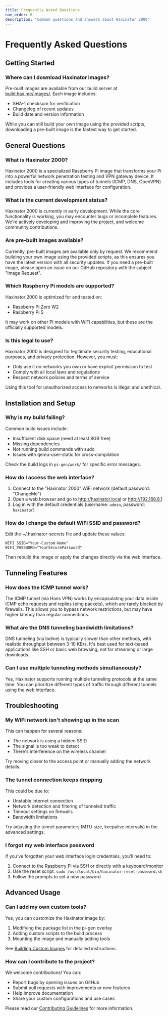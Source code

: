```yaml
---
title: Frequently Asked Questions
nav_order: 6
description: "Common questions and answers about Haxinator 2000"
---
```


# Frequently Asked Questions

## Getting Started

### Where can I download Haxinator images?

Pre-built images are available from our build server at [build.hax.me/images/](https://build.hax.me/images/). Each image includes:
- SHA-1 checksum for verification
- Changelog of recent updates
- Build date and version information

While you can still build your own image using the provided scripts, downloading a pre-built image is the fastest way to get started.

## General Questions

### What is Haxinator 2000?

Haxinator 2000 is a specialized Raspberry Pi image that transforms your Pi into a powerful network penetration testing and VPN gateway device. It includes tools for creating various types of tunnels (ICMP, DNS, OpenVPN) and provides a user-friendly web interface for configuration.

### What is the current development status?

Haxinator 2000 is currently in early development. While the core functionality is working, you may encounter bugs or incomplete features. We're actively developing and improving the project, and welcome community contributions.

### Are pre-built images available?

Currently, pre-built images are available only by request. We recommend building your own image using the provided scripts, as this ensures you have the latest version with all security updates. If you need a pre-built image, please open an issue on our GitHub repository with the subject "Image Request".

### Which Raspberry Pi models are supported?

Haxinator 2000 is optimized for and tested on:
- Raspberry Pi Zero W2
- Raspberry Pi 5

It may work on other Pi models with WiFi capabilities, but these are the officially supported models.

### Is this legal to use?

Haxinator 2000 is designed for legitimate security testing, educational purposes, and privacy protection. However, you must:
- Only use it on networks you own or have explicit permission to test
- Comply with all local laws and regulations
- Respect network policies and terms of service

Using this tool for unauthorized access to networks is illegal and unethical.

## Installation and Setup

### Why is my build failing?

Common build issues include:
- Insufficient disk space (need at least 8GB free)
- Missing dependencies
- Not running build commands with sudo
- Issues with qemu-user-static for cross-compilation

Check the build logs in `pi-gen/work/` for specific error messages.

### How do I access the web interface?

1. Connect to the "Haxinator 2000" WiFi network (default password: "ChangeMe")
2. Open a web browser and go to http://haxinator.local or http://192.168.8.1
3. Log in with the default credentials (username: `admin`, password: `haxinator`)

### How do I change the default WiFi SSID and password?

Edit the ~/.haxinator-secrets file and update these values:
```
WIFI_SSID="Your-Custom-Name"
WIFI_PASSWORD="YourSecurePassword"
```
Then rebuild the image or apply the changes directly via the web interface.

## Tunneling Features

### How does the ICMP tunnel work?

The ICMP tunnel (via Hans VPN) works by encapsulating your data inside ICMP echo requests and replies (ping packets), which are rarely blocked by firewalls. This allows you to bypass network restrictions, but may have higher latency than regular connections.

### What are the DNS tunneling bandwidth limitations?

DNS tunneling (via Iodine) is typically slower than other methods, with realistic throughput between 3-10 KB/s. It's best used for text-based applications like SSH or basic web browsing, not for streaming or large downloads.

### Can I use multiple tunneling methods simultaneously?

Yes, Haxinator supports running multiple tunneling protocols at the same time. You can prioritize different types of traffic through different tunnels using the web interface.

## Troubleshooting

### My WiFi network isn't showing up in the scan

This can happen for several reasons:
- The network is using a hidden SSID
- The signal is too weak to detect
- There's interference on the wireless channel

Try moving closer to the access point or manually adding the network details.

### The tunnel connection keeps dropping

This could be due to:
- Unstable internet connection
- Network detection and filtering of tunneled traffic
- Timeout settings on firewalls
- Bandwidth limitations

Try adjusting the tunnel parameters (MTU size, keepalive intervals) in the advanced settings.

### I forgot my web interface password

If you've forgotten your web interface login credentials, you'll need to:
1. Connect to the Raspberry Pi via SSH or directly with a keyboard/monitor
2. Use the reset script: `sudo /usr/local/bin/haxinator-reset-password.sh`
3. Follow the prompts to set a new password

## Advanced Usage

### Can I add my own custom tools?

Yes, you can customize the Haxinator image by:
1. Modifying the package list in the pi-gen overlay
2. Adding custom scripts to the build process
3. Mounting the image and manually adding tools

See [Building Custom Images](custom-images.md) for detailed instructions.

### How can I contribute to the project?

We welcome contributions! You can:
- Report bugs by opening issues on GitHub
- Submit pull requests with improvements or new features
- Help improve documentation
- Share your custom configurations and use cases

Please read our [Contributing Guidelines](contributing.md) for more information. 